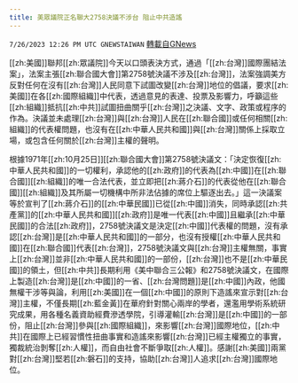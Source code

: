 ```yaml
---
title: 美眾議院正名聯大2758決議不涉台 阻止中共造謠
---
```

`7/26/2023 12:26 PM UTC GNEWSTAIWAN` [轉載自GNews](https://gnews.org/articles/1489159)

[[zh:美國]]聯邦[[zh:眾議院]]今天以口頭表決方式，通過「[[zh:台灣]]國際團結法案」，法案主張[[zh:聯合國大會]]第2758號決議不涉及[[zh:台灣]]，法案強調美方反對任何在沒有[[zh:台灣]]人民同意下試圖改變[[zh:台灣]]地位的倡議，要求[[zh:美國]]在各[[zh:國際組織]]中代表，透過意見的表達、投票及影響力，呼籲這些[[zh:組織]]抵抗[[zh:中共]]試圖扭曲關乎[[zh:台灣]]之決議、文字、政策或程序的作為。決議並未處理[[zh:台灣]]與[[zh:台灣]]人民在[[zh:聯合國]]或任何相關[[zh:組織]]的代表權問題，也沒有在[[zh:中華人民共和國]]與[[zh:台灣]]關係上採取立場，或包含任何關於[[zh:台灣]]主權的聲明。

根據1971年[[zh:10月25日]][[zh:聯合國大會]]第2758號決議文：「決定恢復[[zh:中華人民共和國]]的一切權利，承認他的[[zh:政府]]的代表為[[zh:中國]]在[[zh:聯合國]][[zh:組織]]的唯一合法代表，並立即把[[zh:蔣介石]]的代表從他在[[zh:聯合國]][[zh:組織]]及其所屬一切機構中所非法佔據的席位上驅逐出去。」這一決議案等於宣判了[[zh:蔣介石]]的[[zh:中華民國]]已從[[zh:中國]]消失，同時承認[[zh:共產黨]]的[[zh:中華人民共和國]][[zh:政府]]是唯一代表[[zh:中國]]且繼承[[zh:中華民國]]的合法[[zh:政府]]，2758號決議文是決定[[zh:中國]]代表權的問題，沒有承認[[zh:台灣]]是[[zh:中華人民共和國]]的一部分，也沒有授權[[zh:中華人民共和國]]在[[zh:聯合國]]代表[[zh:台灣]]，2758號決議文與[[zh:台灣]]主權無關，事實上[[zh:台灣]]並非[[zh:中華人民共和國]]的一部份，[[zh:台灣]]也不是[[zh:中華民國]]的領土，但[[zh:中共]]長期利用《美中聯合三公報》和2758號決議文，在國際上製造[[zh:台灣]]是[[zh:中國]]的一省、[[zh:台灣問題]]是[[zh:中國]]內政，他國無權干涉等與論，利用[[zh:美國]]在一個[[zh:中國]]的原則下造謠來宣示對[[zh:台灣]]主權，不僅長期[[zh:藍金黃]]在華府針對關心兩岸的學者，還濫用學術系統研究成果，用各種名義資助經費滲透學院，引導灌輸[[zh:台灣]]是[[zh:中國]]的一部份，阻止[[zh:台灣]]參與[[zh:國際組織]]，來影響[[zh:台灣]]國際地位，[[zh:中共]]在國際上已經習慣性扭曲事實和造謠來影響[[zh:台灣]]已經主權獨立的事實，獨裁統治剝奪[[zh:人權]]，而自由社會不斷爭取[[zh:人權]]。感謝[[zh:美國]]兩黨對[[zh:台灣]]堅若[[zh:磐石]]的支持，協助[[zh:台灣]]人追求[[zh:台灣]]國際地位。
